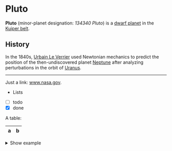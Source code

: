 # Pluto

**Pluto** (minor-planet designation: *134340 Pluto*)
is a
[dwarf planet](https://en.wikipedia.org/wiki/Dwarf_planet)
in the
[Kuiper belt](https://en.wikipedia.org/wiki/Kuiper_belt).

## History

In the 1840s,
[Urbain Le Verrier](https://wikipedia.org/wiki/Urbain_Le_Verrier)
used Newtonian mechanics to predict the position of the
then-undiscovered planet
[Neptune](https://wikipedia.org/wiki/Neptune)
after analyzing perturbations in the orbit of
[Uranus](https://wikipedia.org/wiki/Uranus).

***

Just a link: www.nasa.gov.

* Lists
* [ ] todo
* [x] done

A table:

| a | b |
| - | - |

<details><summary>Show example</summary>

```js
console.log('Hi pluto!')
```

</details>